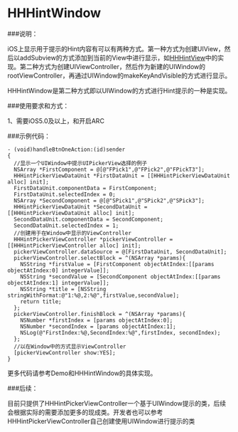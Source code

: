 HHHintWindow
============

###说明：

iOS上显示用于提示的Hint内容有可以有两种方式。第一种方式为创建UIView，然后以addSubview的方式添加到当前的View中进行显示，如[HHHintView](https://github.com/ilingaohe/HHHintView)中的实现。第二种方式为创建UIViewController，然后作为新建的UIWindow的rootViewController，再通过UIWindow的makeKeyAndVisible的方式进行显示。

HHHintWindow是第二种方式即以UIWindow的方式进行Hint提示的一种是实现。

###使用要求和方式：

1、需要iOS5.0及以上，和开启ARC

###示例代码：

	- (void)handleBtnOneAction:(id)sender
	{
	  //显示一个UIWindow中提示UIPickerView选择的例子
	  NSArray *FirstComponent = @[@"FPick1",@"FPick2",@"FPickT3"];
	  HHHintPickerViewDataUnit *FirstDataUnit = [[HHHintPickerViewDataUnit alloc] init];
	  FirstDataUnit.componentData = FirstComponent;
	  FirstDataUnit.selectedIndex = 0;
	  NSArray *SecondComponent = @[@"SPick1",@"SPick2",@"SPick3"];
	  HHHintPickerViewDataUnit *SecondDataUnit = [[HHHintPickerViewDataUnit alloc] init];
	  SecondDataUnit.componentData = SecondComponent;
	  SecondDataUnit.selectedIndex = 1;
	  //创建用于在Window中显示的ViewController
	  HHHintPickerViewController *pickerViewController = [[HHHintPickerViewController alloc] init];
	  pickerViewController.dataSource = @[FirstDataUnit, SecondDataUnit];
	  pickerViewController.selectBlock = ^(NSArray *params){
	    NSString *firstValue = [FirstComponent objectAtIndex:[[params objectAtIndex:0] integerValue]];
	    NSString *secondValue = [SecondComponent objectAtIndex:[[params objectAtIndex:1] integerValue]];
	    NSString *title = [NSString stringWithFormat:@"1:%@,2:%@",firstValue,secondValue];
	    return title;
	  };
	  pickerViewController.finishBlock = ^(NSArray *params){
	    NSNumber *firstIndex = [params objectAtIndex:0];
	    NSNumber *secondIndex = [params objectAtIndex:1];
	    NSLog(@"FirstIndex:%@,SecondIndex:%@",firstIndex, secondIndex);
	  };
	  //以在Window中的方式显示ViewController
	  [pickerViewController show:YES];
	}

更多代码请参考Demo和HHHintWindow的具体实现。

###后续：

目前只提供了HHHintPickerViewController一个基于UIWindow提示的类，后续会根据实际的需要添加更多的现成类。开发者也可以参考HHHintPickerViewController自己创建使用UIWindow进行提示的类




